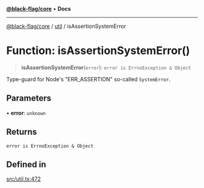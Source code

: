 [**@black-flag/core**](../../README.md) • **Docs**

***

[@black-flag/core](../../README.md) / [util](../README.md) / isAssertionSystemError

# Function: isAssertionSystemError()

> **isAssertionSystemError**(`error`): `error is ErrnoException & Object`

Type-guard for Node's "ERR_ASSERTION" so-called `SystemError`.

## Parameters

• **error**: `unknown`

## Returns

`error is ErrnoException & Object`

## Defined in

[src/util.ts:472](https://github.com/Xunnamius/black-flag/blob/cdc6af55387aac92b7d9fc16a57790068e4b6d49/src/util.ts#L472)
